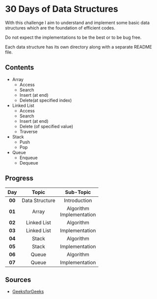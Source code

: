

# 30 Days of Data Structures

With this challenge I aim to understand and implement some basic data structures which are the foundation of efficient codes.

Do not expect the implementations to be the best or to be bug free. 

Each data structure has its own directory along with a separate README file.

## Contents
- Array
	- Access
	- Search
	- Insert (at end)
	- Delete(at specified index)
- Linked List
	- Access
	- Search
	- Insert (at end)
	- Delete (of specified value)
	- Traverse
- Stack
	- Push
	- Pop
- Queue
	- Enqueue
	- Dequeue

## Progress

|Day         |Topic                                |Sub-Topic                     |
|:----------:|:-----------------------------------:|:----------------------------:|
|**00**      |Data Structure                       |Introduction                  |
|**01**      |Array                                |Algorithm <br> Implementation |
|**02**      |Linked List                          |Algorithm                     |
|**03**      |Linked List                          |Implementation                |
|**04**      |Stack                                |Algorithm                     |
|**05**      |Stack                                |Implementation                |
|**06**      |Queue                                |Algorithm                     |
|**07**      |Queue                                |Implementation                |

## Sources
 - [GeeksforGeeks](https://www.geeksforgeeks.org/)
